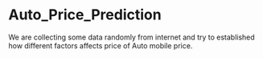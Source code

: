 # Auto_Price_Prediction
We are collecting some data randomly from internet and try to established how different factors affects price of Auto mobile price.
